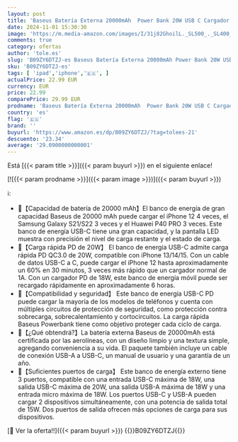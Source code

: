 ```yaml
---
layout: post
title: 'Baseus Batería Externa 20000mAh  Power Bank 20W USB C Cargador Móvil Portátil Carga Rapida 2 Ausgänge Kompatibel mit iPhone 11 12 13 14 15 Series Samsung Galaxy S21 S22 iPad Tablet Huawei Xiaomi OPPO'
date: 2024-11-01 15:30:30
image: 'https://m.media-amazon.com/images/I/31j82GhoilL._SL500_._SL400_.jpg'
comments: true
category: ofertas
author: 'tole.es'
slug: 'B09ZY6DTZJ-es Baseus Batería Externa 20000mAh Power Bank 20W USB C...'
sku: 'B09ZY6DTZJ-es'
tags: [ 'ipad','iphone','🇪🇸', ]
actualPrice: 22.99 EUR
currency: EUR
price: 22.99
comparePrice: 29.99 EUR
prodname: 'Baseus Batería Externa 20000mAh  Power Bank 20W USB C Cargador Móvil Portátil Carga Rapida 2 Ausgänge Kompatibel mit iPhone 11 12 13 14 15 Series Samsung Galaxy S21 S22 iPad Tablet Huawei Xiaomi OPPO'
country: 'es'
flag: '🇪🇸'
brand: ''
buyurl: 'https://www.amazon.es/dp/B09ZY6DTZJ/?tag=tolees-21'
descuento: '23.34'
average: '29.0900000000001'
---
```


Está [{{< param title >}}]({{< param buyurl >}}) en el siguiente enlace!

[![{{< param prodname >}}]({{< param image >}})]({{< param buyurl >}})

ℹ️:

- 🚀【Capacidad de batería de 20000 mAh】El banco de energía de gran capacidad Baseus de 20000 mAh puede cargar el iPhone 12 4 veces, el Samsung Galaxy S21/S22 3 veces y el Huawei P40 PRO 3 veces. Este banco de energía USB-C tiene una gran capacidad, y la pantalla LED muestra con precisión el nivel de carga restante y el estado de carga.
- 🚀【Carga rápida PD de 20W】 El banco de energía USB-C admite carga rápida PD QC3.0 de 20W, compatible con iPhone 13/14/15. Con un cable de datos USB-C a C, puede cargar el iPhone 12 hasta aproximadamente un 60% en 30 minutos, 3 veces más rápido que un cargador normal de 1A. Con un cargador PD de 18W, este banco de energía móvil puede ser recargado rápidamente en aproximadamente 6 horas.
- 🚀【Compatibilidad y seguridad】 Este banco de energía USB-C PD puede cargar la mayoría de los modelos de teléfonos y cuenta con múltiples circuitos de protección de seguridad, como protección contra sobrecarga, sobrecalentamiento y cortocircuitos. La carga rápida Baseus Powerbank tiene como objetivo proteger cada ciclo de carga.
- 🚀【¿Qué obtendrá?】La batería externa Baseus de 20000mAh está certificada por las aerolíneas, con un diseño limpio y una textura simple, agregando conveniencia a su vida. El paquete también incluye un cable de conexión USB-A a USB-C, un manual de usuario y una garantía de un año.
- 🚀【Suficientes puertos de carga】 Este banco de energía externo tiene 3 puertos, compatible con una entrada USB-C máxima de 18W, una salida USB-C máxima de 20W, una salida USB-A máxima de 18W y una entrada micro máxima de 18W. Los puertos USB-C y USB-A pueden cargar 2 dispositivos simultáneamente, con una potencia de salida total de 15W. Dos puertos de salida ofrecen más opciones de carga para sus dispositivos.

[🛒 Ver la oferta!!]({{< param buyurl >}})
{{<world>}}B09ZY6DTZJ{{</world>}}
